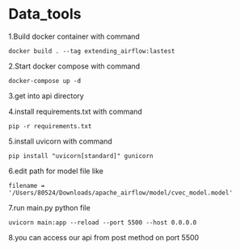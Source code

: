 # Data_tools

1.Build docker container with command

``` docker build . --tag extending_airflow:lastest ```

2.Start docker compose with command

``` docker-compose up -d ```

3.get into api directory

4.install requirements.txt with command

``` pip -r requirements.txt ```

5.install uvicorn with command

``` pip install "uvicorn[standard]" gunicorn ```

6.edit path for model file like

``` filename = '/Users/80524/Downloads/apache_airflow/model/cvec_model.model' ```

7.run main.py python file 

``` uvicorn main:app --reload --port 5500 --host 0.0.0.0 ```

8.you can access our api from post method on port 5500
